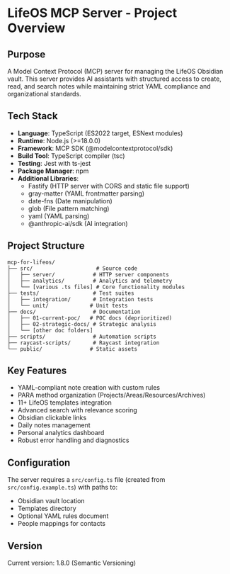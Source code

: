 # LifeOS MCP Server - Project Overview

## Purpose
A Model Context Protocol (MCP) server for managing the LifeOS Obsidian vault. This server provides AI assistants with structured access to create, read, and search notes while maintaining strict YAML compliance and organizational standards.

## Tech Stack
- **Language**: TypeScript (ES2022 target, ESNext modules)
- **Runtime**: Node.js (>=18.0.0)
- **Framework**: MCP SDK (@modelcontextprotocol/sdk)
- **Build Tool**: TypeScript compiler (tsc)
- **Testing**: Jest with ts-jest
- **Package Manager**: npm
- **Additional Libraries**:
  - Fastify (HTTP server with CORS and static file support)
  - gray-matter (YAML frontmatter parsing)
  - date-fns (Date manipulation)
  - glob (File pattern matching)
  - yaml (YAML parsing)
  - @anthropic-ai/sdk (AI integration)

## Project Structure
```
mcp-for-lifeos/
├── src/                    # Source code
│   ├── server/            # HTTP server components
│   ├── analytics/         # Analytics and telemetry
│   └── [various .ts files] # Core functionality modules
├── tests/                 # Test suites
│   ├── integration/       # Integration tests
│   └── unit/             # Unit tests
├── docs/                  # Documentation
│   ├── 01-current-poc/   # POC docs (deprioritized)
│   ├── 02-strategic-docs/ # Strategic analysis
│   └── [other doc folders]
├── scripts/               # Automation scripts
├── raycast-scripts/       # Raycast integration
└── public/               # Static assets
```

## Key Features
- YAML-compliant note creation with custom rules
- PARA method organization (Projects/Areas/Resources/Archives)
- 11+ LifeOS templates integration
- Advanced search with relevance scoring
- Obsidian clickable links
- Daily notes management
- Personal analytics dashboard
- Robust error handling and diagnostics

## Configuration
The server requires a `src/config.ts` file (created from `src/config.example.ts`) with paths to:
- Obsidian vault location
- Templates directory
- Optional YAML rules document
- People mappings for contacts

## Version
Current version: 1.8.0 (Semantic Versioning)